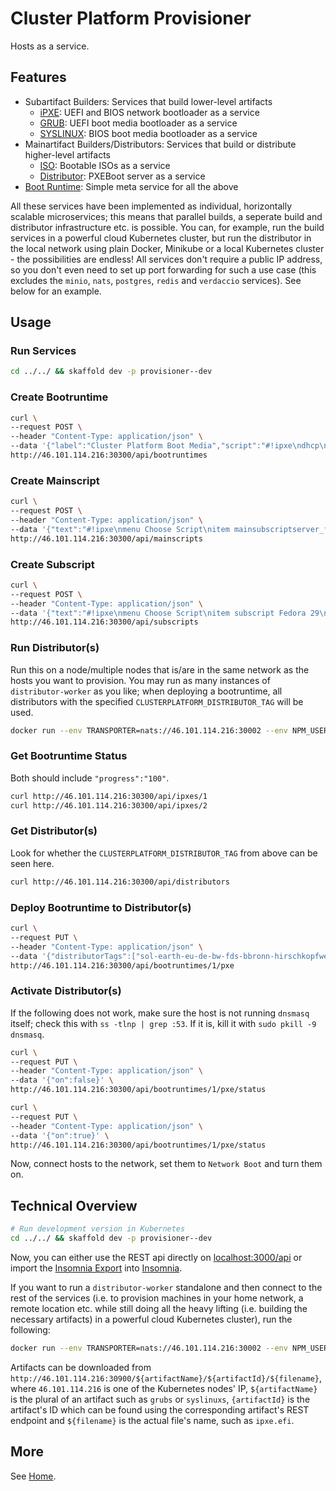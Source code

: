 # Cluster Platform Provisioner

Hosts as a service.

## Features

- Subartifact Builders: Services that build lower-level artifacts
  - [iPXE](./packages/ipxe-manager/src/svc.js): UEFI and BIOS network bootloader as a service
  - [GRUB](./packages/grub-manager/src/svc.js): UEFI boot media bootloader as a service
  - [SYSLINUX](./packages/syslinux-manager/src/svc.js): BIOS boot media bootloader as a service
- Mainartifact Builders/Distributors: Services that build or distribute higher-level artifacts
  - [ISO](./packages/iso-manager/src/svc.js): Bootable ISOs as a service
  - [Distributor](./packages/distributor-manager/src/svc.js): PXEBoot server as a service
- [Boot Runtime](./packages/bootruntime/src/svc.js): Simple meta service for all the above

All these services have been implemented as individual, horizontally scalable microservices; this means that parallel builds, a seperate build and distributor infrastructure etc. is possible. You can, for example, run the build services in a powerful cloud Kubernetes cluster, but run the distributor in the local network using plain Docker, Minikube or a local Kubernetes cluster - the possibilities are endless! All services don't require a public IP address, so you don't even need to set up port forwarding for such a use case (this excludes the `minio`, `nats`, `postgres`, `redis` and `verdaccio` services). See below for an example.

## Usage

### Run Services

```bash
cd ../../ && skaffold dev -p provisioner--dev
```

### Create Bootruntime

```bash
curl \
--request POST \
--header "Content-Type: application/json" \
--data '{"label":"Cluster Platform Boot Media","script":"#!ipxe\ndhcp\nchain http://46.101.114.216:30300/api/mainscripts/1","isoArtifacts":false,"pxeArtifacts":true}' \
http://46.101.114.216:30300/api/bootruntimes
```

### Create Mainscript

```bash
curl \
--request POST \
--header "Content-Type: application/json" \
--data '{"text":"#!ipxe\nmenu Choose Script\nitem mainsubscriptserver_fedora29 Main Sub Script Server Fedora 29\nchoose --default mainsubscriptserver_fedora29 --timeout 3000 server &&  goto ${server}\n:mainsubscriptserver_fedora29\nchain http://46.101.114.216:30300/api/subscripts/1"}' \
http://46.101.114.216:30300/api/mainscripts
```

### Create Subscript

```bash
curl \
--request POST \
--header "Content-Type: application/json" \
--data '{"text":"#!ipxe\nmenu Choose Script\nitem subscript Fedora 29\nchoose --default subscript --timeout 3000 subscript && goto ${subscript}\n:subscript\nset base http://dl.fedoraproject.org/pub/fedora/linux/releases/29/Server/x86_64/os\nkernel ${base}/images/pxeboot/vmlinuz initrd=initrd.img repo=${base}\ninitrd ${base}/images/pxeboot/initrd.img\nboot\n"}' \
http://46.101.114.216:30300/api/subscripts
```

### Run Distributor(s)

Run this on a node/multiple nodes that is/are in the same network as the hosts you want to provision. You may run as many instances of `distributor-worker` as you like; when deploying a bootruntime, all distributors with the specified `CLUSTERPLATFORM_DISTRIBUTOR_TAG` will be used.

```bash
docker run --env TRANSPORTER=nats://46.101.114.216:30002 --env NPM_USER=verdaccio-user --env NPM_PASS=verdaccio-password --env NPM_EMAIL=verdaccio-user@example.com --env NPM_REGISTRY=http://46.101.114.216:30004 --env CLUSTERPLATFORM_DISTRIBUTOR_TAG=sol-earth-eu-de-bw-fds-bbronn-hirschkopfweg-8-pojtinger-felicitas-local --cap-add=NET_ADMIN --net=host registry.gitlab.com/clusterplatform/clusterplatform/distributor-worker:9a4392e-dirty
```

### Get Bootruntime Status

Both should include `"progress":"100"`.

```bash
curl http://46.101.114.216:30300/api/ipxes/1
curl http://46.101.114.216:30300/api/ipxes/2
```

### Get Distributor(s)

Look for whether the `CLUSTERPLATFORM_DISTRIBUTOR_TAG` from above can be seen here.

```bash
curl http://46.101.114.216:30300/api/distributors
```

### Deploy Bootruntime to Distributor(s)

```bash
curl \
--request PUT \
--header "Content-Type: application/json" \
--data '{"distributorTags":["sol-earth-eu-de-bw-fds-bbronn-hirschkopfweg-8-pojtinger-felicitas-local"],"device":"enp0s25","range":"192.168.178.1"}' \
http://46.101.114.216:30300/api/bootruntimes/1/pxe
```

### Activate Distributor(s)

If the following does not work, make sure the host is not running `dnsmasq` itself; check this with `ss -tlnp | grep :53`. If it is, kill it with `sudo pkill -9 dnsmasq`.

```bash
curl \
--request PUT \
--header "Content-Type: application/json" \
--data '{"on":false}' \
http://46.101.114.216:30300/api/bootruntimes/1/pxe/status
```

```bash
curl \
--request PUT \
--header "Content-Type: application/json" \
--data '{"on":true}' \
http://46.101.114.216:30300/api/bootruntimes/1/pxe/status
```

Now, connect hosts to the network, set them to `Network Boot` and turn them on.

## Technical Overview

```bash
# Run development version in Kubernetes
cd ../../ && skaffold dev -p provisioner--dev
```

Now, you can either use the REST api directly on [localhost:3000/api](http://localhost:3000/api) or import the [Insomnia Export](./packages/insomnia/src/workspace.json) into [Insomnia](https://insomnia.rest/).

If you want to run a `distributor-worker` standalone and then connect to the rest of the services (i.e. to provision machines in your home network, a remote location etc. while still doing all the heavy lifting (i.e. building the necessary artifacts) in a powerful cloud Kubernetes cluster), run the following:

```bash
docker run --env TRANSPORTER=nats://46.101.114.216:30002 --env NPM_USER=verdaccio-user --env NPM_PASS=verdaccio-password --env NPM_EMAIL=verdaccio-user@example.com --env NPM_REGISTRY=http://46.101.114.216:30004 --env CLUSTERPLATFORM_DISTRIBUTOR_TAG=sol-earth-eu-de-bw-fds-bbronn-hirschkopfweg-8-pojtinger-felicitas-local --cap-add=NET_ADMIN --net=host registry.gitlab.com/clusterplatform/clusterplatform/distributor-worker:9a4392e-dirty
```

Artifacts can be downloaded from `http://46.101.114.216:30900/${artifactName}/${artifactId}/${filename}`, where `46.101.114.216` is one of the Kubernetes nodes' IP, `${artifactName}` is the plural of an artifact such as `grubs` or `syslinuxs`, `{artifactId}` is the artifact's ID which can be found using the corresponding artifact's REST endpoint and `${filename}` is the actual file's name, such as `ipxe.efi`.

## More

See [Home](../site/src/index.md).
